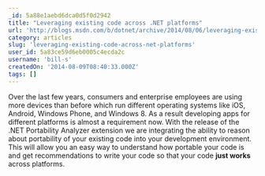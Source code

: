 ```yaml
---
_id: 5a88e1aebd6dca0d5f0d2942
title: "Leveraging existing code across .NET platforms"
url: 'http://blogs.msdn.com/b/dotnet/archive/2014/08/06/leveraging-existing-code-across-net-platforms.aspx'
category: articles
slug: 'leveraging-existing-code-across-net-platforms'
user_id: 5a83ce59d6eb0005c4ecda2c
username: 'bill-s'
createdOn: '2014-08-09T08:40:33.000Z'
tags: []
---
```


Over the last few years, consumers and enterprise employees are using more devices than before which run different operating systems like iOS, Android, Windows Phone, and Windows 8. As a result developing apps for different platforms is almost a requirement now. With the release of the .NET Portability Analyzer extension we are integrating the ability to reason about portability of your existing code into your development environment. This will allow you an easy way to understand how portable your code is and get recommendations to write your code so that your code <strong>just works</strong> across platforms.
